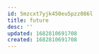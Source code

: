 ```yaml
---
id: 5mzcxt7yjk450eu5pzz086l
title: future
desc: ''
updated: 1682810691708
created: 1682810691708
---
```

